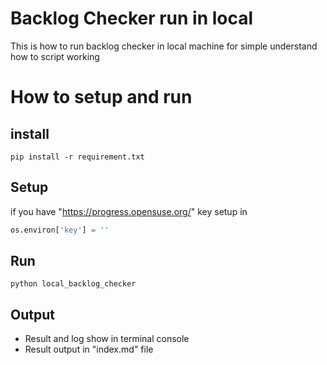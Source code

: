 # Backlog Checker run in local
This is how to run backlog checker in local machine
for simple understand how to script working

# How to setup and run
## install 
```
pip install -r requirement.txt
```

## Setup
if you have "https://progress.opensuse.org/" key setup in
```python
os.environ['key'] = ''
```

## Run
```
python local_backlog_checker
```

## Output
- Result and log show in terminal console  
- Result output in "index.md" file